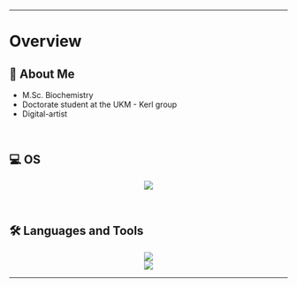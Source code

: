 <hr>

# Overview

## 👤 About Me
- M.Sc. Biochemistry
- Doctorate student at the UKM - Kerl group
- Digital-artist 
<br>

## 💻 OS
<p align="center">
  <img src="https://skillicons.dev/icons?i=linux,redhat" />
</p>
<br>

## 🛠️ Languages and Tools
<p align="center">
  <img src="https://skillicons.dev/icons?i=python,r,javascript,html,css,postgresql" /> <br>
  <img src="https://skillicons.dev/icons?i=ps,ai" />
</p>

<hr>
